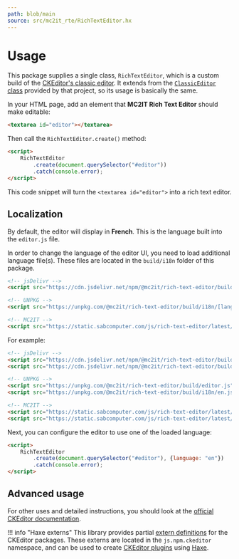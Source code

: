 ```yaml
---
path: blob/main
source: src/mc2it_rte/RichTextEditor.hx
---
```


# Usage
This package supplies a single class, `RichTextEditor`, which is a custom build of the [CKEditor's classic editor](https://ckeditor.com/docs/ckeditor5/latest/examples/builds/classic-editor.html).
It extends from the [`ClassicEditor` class](https://ckeditor.com/docs/ckeditor5/latest/api/module_editor-classic_classiceditor-ClassicEditor.html) provided by that project, so its usage is basically the same.

In your HTML page, add an element that **MC2IT Rich Text Editor** should make editable:

``` html
<textarea id="editor"></textarea>
```

Then call the `RichTextEditor.create()` method:

``` html
<script>
	RichTextEditor
		.create(document.querySelector("#editor"))
		.catch(console.error);
</script>
```

This code snippet will turn the `<textarea id="editor">` into a rich text editor.

## Localization
By default, the editor will display in **French**. This is the language built into the `editor.js` file.

In order to change the language of the editor UI, you need to load additional language file(s).
These files are located in the `build/i18n` folder of this package.

``` html
<!-- jsDelivr -->
<script src="https://cdn.jsdelivr.net/npm/@mc2it/rich-text-editor/build/i18n/[lang].js"></script>

<!-- UNPKG -->
<script src="https://unpkg.com/@mc2it/rich-text-editor/build/i18n/[lang].js"></script>

<!-- MC2IT -->
<script src="https://static.sabcomputer.com/js/rich-text-editor/latest/i18n/[lang].js"></script>
```

For example:

``` html
<!-- jsDelivr -->
<script src="https://cdn.jsdelivr.net/npm/@mc2it/rich-text-editor/build/editor.js"></script>
<script src="https://cdn.jsdelivr.net/npm/@mc2it/rich-text-editor/build/i18n/en.js"></script>

<!-- UNPKG -->
<script src="https://unpkg.com/@mc2it/rich-text-editor/build/editor.js"></script>
<script src="https://unpkg.com/@mc2it/rich-text-editor/build/i18n/en.js"></script>

<!-- MC2IT -->
<script src="https://static.sabcomputer.com/js/rich-text-editor/latest/editor.js"></script>
<script src="https://static.sabcomputer.com/js/rich-text-editor/latest/i18n/en.js"></script>
```

Next, you can configure the editor to use one of the loaded language:

``` html
<script>
	RichTextEditor
		.create(document.querySelector("#editor"), {language: "en"})
		.catch(console.error);
</script>
```

## Advanced usage
For other uses and detailed instructions, you should look at the [official CKEditor documentation](https://ckeditor.com/docs/ckeditor5/latest).

!!! info "Haxe externs"
	This library provides partial [extern definitions](https://haxe.org/manual/lf-externs.html)
	for the CKEditor packages. These externs are located in the `js.npm.ckeditor` namespace, and can be used
	to create [CKEditor plugins](https://ckeditor.com/docs/ckeditor5/latest/builds/guides/development/plugins.html)
	using [Haxe](https://haxe.org).
